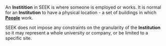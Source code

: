 An **Institition** in SEEK is where someone is employed or works. It is normal for an **Institution** to have a physical location - a set of buildings in which [**People**](#tag/people) work.

SEEK does not impose any constraints on the granularity of the **Institution** so it may represent a whole university or company, or be limited to a specific site.